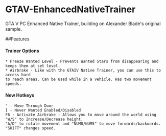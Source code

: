 # GTAV-EnhancedNativeTrainer
GTA V PC Enhanced Native Trainer, building on Alexander Blade's original sample.

##Features
#### Trainer Options
	* Freeze Wanted Level - Prevents Wanted Stars from disappearing and keeps them at set level.
	* Airbrake - Like with the GTAIV Native Trainer, you can use this to access hard 
	to reach areas. Can be used while in a vehicle. Has two movement speeds.
#### New Hotkeys
	' - Move Through Door
	[ - Never Wanted Enabled/Disabled
	F6 - Activate Airbrake - Allows you to move around the world using "W/S" to Increase/Decrease height,
	"A/D" to rotate movement and "NUM8/NUM5" to move forwards/backwards. "SHIFT" changes speed.
